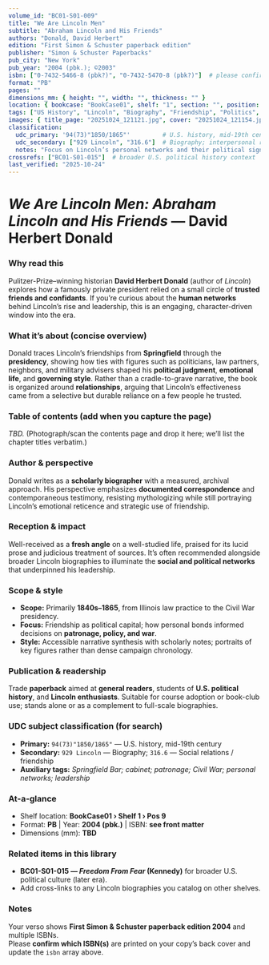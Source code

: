 ```yaml
---
volume_id: "BC01-S01-009"
title: "We Are Lincoln Men"
subtitle: "Abraham Lincoln and His Friends"
authors: "Donald, David Herbert"
edition: "First Simon & Schuster paperback edition"
publisher: "Simon & Schuster Paperbacks"
pub_city: "New York"
pub_year: "2004 (pbk.); ©2003"
isbn: ["0-7432-5466-8 (pbk?)", "0-7432-5470-8 (pbk?)"]  # please confirm which appear on your copy
format: "PB"
pages: ""
dimensions_mm: { height: "", width: "", thickness: "" }
location: { bookcase: "BookCase01", shelf: "1", section: "", position: "9" }
tags: ["US History", "Lincoln", "Biography", "Friendship", "Politics", "Civil War era", "Networks"]
images: { title_page: "20251024_121121.jpg", cover: "20251024_121154.jpg" }
classification:
  udc_primary: '94(73)"1850/1865"'         # U.S. history, mid-19th century (Lincoln era)
  udc_secondary: ["929 Lincoln", "316.6"]  # Biography; interpersonal relations / friendship
  notes: "Focus on Lincoln’s personal networks and their political significance."
crossrefs: ["BC01-S01-015"]  # broader U.S. political history context
last_verified: "2025-10-24"
---
```


# *We Are Lincoln Men: Abraham Lincoln and His Friends* — David Herbert Donald

### Why read this
Pulitzer-Prize–winning historian **David Herbert Donald** (author of *Lincoln*) explores how a famously private president relied on a small circle of **trusted friends and confidants**. If you’re curious about the **human networks** behind Lincoln’s rise and leadership, this is an engaging, character-driven window into the era.

### What it’s about (concise overview)
Donald traces Lincoln’s friendships from **Springfield** through the **presidency**, showing how ties with figures such as politicians, law partners, neighbors, and military advisers shaped his **political judgment**, **emotional life**, and **governing style**. Rather than a cradle-to-grave narrative, the book is organized around **relationships**, arguing that Lincoln’s effectiveness came from a selective but durable reliance on a few people he trusted.

### Table of contents (add when you capture the page)
*TBD.* (Photograph/scan the contents page and drop it here; we’ll list the chapter titles verbatim.)

### Author & perspective
Donald writes as a **scholarly biographer** with a measured, archival approach. His perspective emphasizes **documented correspondence** and contemporaneous testimony, resisting mythologizing while still portraying Lincoln’s emotional reticence and strategic use of friendship.

### Reception & impact
Well-received as a **fresh angle** on a well-studied life, praised for its lucid prose and judicious treatment of sources. It’s often recommended alongside broader Lincoln biographies to illuminate the **social and political networks** that underpinned his leadership.

### Scope & style
- **Scope:** Primarily **1840s–1865**, from Illinois law practice to the Civil War presidency.  
- **Focus:** Friendship as political capital; how personal bonds informed decisions on **patronage, policy, and war**.  
- **Style:** Accessible narrative synthesis with scholarly notes; portraits of key figures rather than dense campaign chronology.

### Publication & readership
Trade **paperback** aimed at **general readers**, students of **U.S. political history**, and **Lincoln enthusiasts**. Suitable for course adoption or book-club use; stands alone or as a complement to full-scale biographies.

### UDC subject classification (for search)
- **Primary:** `94(73)"1850/1865"` — U.S. history, mid-19th century  
- **Secondary:** `929 Lincoln` — Biography; `316.6` — Social relations / friendship  
- **Auxiliary tags:** *Springfield Bar; cabinet; patronage; Civil War; personal networks; leadership*

### At-a-glance
- Shelf location: **BookCase01 › Shelf 1 › Pos 9**  
- Format: **PB** | Year: **2004 (pbk.)** | ISBN: **see front matter**  
- Dimensions (mm): **TBD**

### Related items in this library
- **BC01-S01-015 — *Freedom From Fear* (Kennedy)** for broader U.S. political culture (later era).  
- Add cross-links to any Lincoln biographies you catalog on other shelves.

### Notes
Your verso shows **First Simon & Schuster paperback edition 2004** and multiple ISBNs.  
Please **confirm which ISBN(s)** are printed on your copy’s back cover and update the `isbn` array above.
